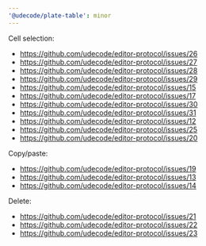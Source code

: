 ```yaml
---
'@udecode/plate-table': minor
---
```


Cell selection:
- https://github.com/udecode/editor-protocol/issues/26
- https://github.com/udecode/editor-protocol/issues/27
- https://github.com/udecode/editor-protocol/issues/28
- https://github.com/udecode/editor-protocol/issues/29
- https://github.com/udecode/editor-protocol/issues/15
- https://github.com/udecode/editor-protocol/issues/17
- https://github.com/udecode/editor-protocol/issues/30
- https://github.com/udecode/editor-protocol/issues/31
- https://github.com/udecode/editor-protocol/issues/12
- https://github.com/udecode/editor-protocol/issues/25
- https://github.com/udecode/editor-protocol/issues/20

Copy/paste:
- https://github.com/udecode/editor-protocol/issues/19
- https://github.com/udecode/editor-protocol/issues/13
- https://github.com/udecode/editor-protocol/issues/14

Delete:
- https://github.com/udecode/editor-protocol/issues/21
- https://github.com/udecode/editor-protocol/issues/22
- https://github.com/udecode/editor-protocol/issues/23
